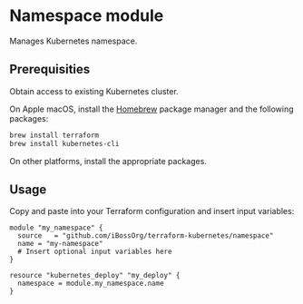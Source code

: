 # Namespace module

Manages Kubernetes namespace.

## Prerequisities

Obtain access to existing Kubernetes cluster.

On Apple macOS, install the [Homebrew](https://brew.sh) package manager and
the following packages:
```bash
brew install terraform
brew install kubernetes-cli
```
On other platforms, install the appropriate packages.

## Usage

Copy and paste into your Terraform configuration and insert input variables:
```hcl
module "my_namespace" {
  source   = "github.com/iBossOrg/terraform-kubernetes/namespace"
  name = "my-namespace"
  # Insert optional input variables here
}

resource "kubernetes_deploy" "my_deploy" {
  namespace = module.my_namespace.name
}
```
<!-- BEGINNING OF PRE-COMMIT-TERRAFORM DOCS HOOK -->
<!-- END OF PRE-COMMIT-TERRAFORM DOCS HOOK -->
